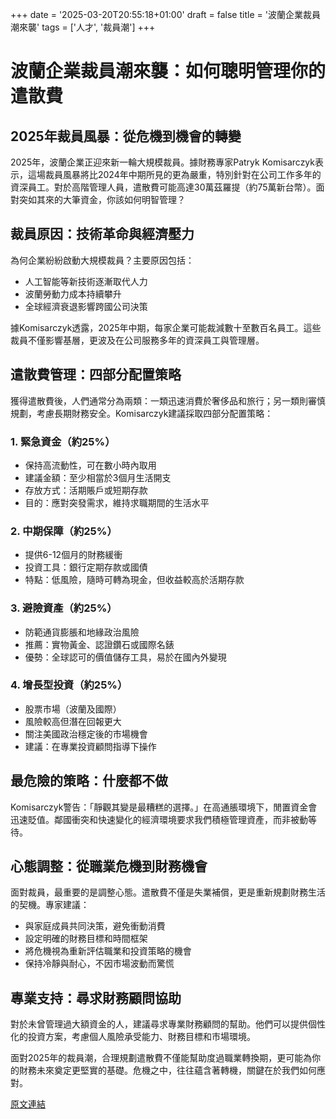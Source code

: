 +++
date = '2025-03-20T20:55:18+01:00'
draft = false
title = '波蘭企業裁員潮來襲'
tags = ['人才', '裁員潮']
+++

# 波蘭企業裁員潮來襲：如何聰明管理你的遣散費

## 2025年裁員風暴：從危機到機會的轉變

2025年，波蘭企業正迎來新一輪大規模裁員。據財務專家Patryk Komisarczyk表示，這場裁員風暴將比2024年中期所見的更為嚴重，特別針對在公司工作多年的資深員工。對於高階管理人員，遣散費可能高達30萬茲羅提（約75萬新台幣）。面對突如其來的大筆資金，你該如何明智管理？

## 裁員原因：技術革命與經濟壓力

為何企業紛紛啟動大規模裁員？主要原因包括：
- 人工智能等新技術逐漸取代人力
- 波蘭勞動力成本持續攀升
- 全球經濟衰退影響跨國公司決策

據Komisarczyk透露，2025年中期，每家企業可能裁減數十至數百名員工。這些裁員不僅影響基層，更波及在公司服務多年的資深員工與管理層。

## 遣散費管理：四部分配置策略

獲得遣散費後，人們通常分為兩類：一類迅速消費於奢侈品和旅行；另一類則審慎規劃，考慮長期財務安全。Komisarczyk建議採取四部分配置策略：

### 1. 緊急資金（約25%）
- 保持高流動性，可在數小時內取用
- 建議金額：至少相當於3個月生活開支
- 存放方式：活期賬戶或短期存款
- 目的：應對突發需求，維持求職期間的生活水平

### 2. 中期保障（約25%）
- 提供6-12個月的財務緩衝
- 投資工具：銀行定期存款或國債
- 特點：低風險，隨時可轉為現金，但收益較高於活期存款

### 3. 避險資產（約25%）
- 防範通貨膨脹和地緣政治風險
- 推薦：實物黃金、認證鑽石或國際名錶
- 優勢：全球認可的價值儲存工具，易於在國內外變現

### 4. 增長型投資（約25%）
- 股票市場（波蘭及國際）
- 風險較高但潛在回報更大
- 關注美國政治穩定後的市場機會
- 建議：在專業投資顧問指導下操作

## 最危險的策略：什麼都不做

Komisarczyk警告：「靜觀其變是最糟糕的選擇。」在高通脹環境下，閒置資金會迅速貶值。鄰國衝突和快速變化的經濟環境要求我們積極管理資產，而非被動等待。

## 心態調整：從職業危機到財務機會

面對裁員，最重要的是調整心態。遣散費不僅是失業補償，更是重新規劃財務生活的契機。專家建議：
- 與家庭成員共同決策，避免衝動消費
- 設定明確的財務目標和時間框架
- 將危機視為重新評估職業和投資策略的機會
- 保持冷靜與耐心，不因市場波動而驚慌

## 專業支持：尋求財務顧問協助

對於未曾管理過大額資金的人，建議尋求專業財務顧問的幫助。他們可以提供個性化的投資方案，考慮個人風險承受能力、財務目標和市場環境。

面對2025年的裁員潮，合理規劃遣散費不僅能幫助度過職業轉換期，更可能為你的財務未來奠定更堅實的基礎。危機之中，往往蘊含著轉機，關鍵在於我們如何應對。


[原文連結](https://www.forbes.pl/inwestowanie/zwolnienia-grupowe-w-polsce-ekspert-radzi-co-z-robic-z-pieniedzmi-z-odprawy/s4h5lm9)



